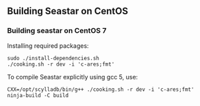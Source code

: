 ## Building Seastar on CentOS

### Building seastar on CentOS 7

Installing required packages:
```
sudo ./install-dependencies.sh
./cooking.sh -r dev -i 'c-ares;fmt'
```

To compile Seastar explicitly using gcc 5, use:
```
CXX=/opt/scylladb/bin/g++ ./cooking.sh -r dev -i 'c-ares;fmt'
ninja-build -C build
```
